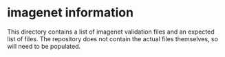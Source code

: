 # imagenet information
This directory contains a list of imagenet validation files and an expected
list of files.  The repository does not contain the actual files themselves,
so will need to be populated.
